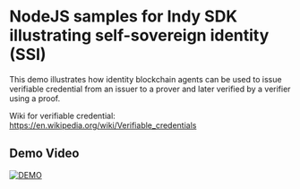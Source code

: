 # NodeJS samples for Indy SDK illustrating self-sovereign identity (SSI)

This demo illustrates how identity blockchain agents can be used to issue verifiable credential from an issuer to a prover and later verified by a verifier using a proof.

Wiki for verifiable credential: https://en.wikipedia.org/wiki/Verifiable_credentials

## Demo Video
</hr>

[![DEMO](https://img.youtube.com/vi/f9Apo_SO0Os/0.jpg)](https://www.youtube.com/watch?v=f9Apo_SO0Os)
